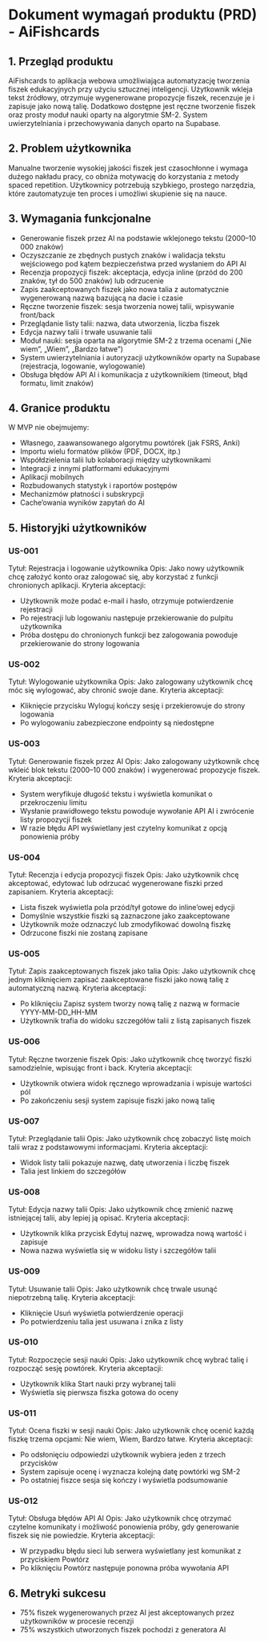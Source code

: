 # Dokument wymagań produktu (PRD) - AiFishcards
## 1. Przegląd produktu
AiFishcards to aplikacja webowa umożliwiająca automatyzację tworzenia fiszek edukacyjnych przy użyciu sztucznej inteligencji. Użytkownik wkleja tekst źródłowy, otrzymuje wygenerowane propozycje fiszek, recenzuje je i zapisuje jako nową talię. Dodatkowo dostępne jest ręczne tworzenie fiszek oraz prosty moduł nauki oparty na algorytmie SM-2. System uwierzytelniania i przechowywania danych oparto na Supabase.

## 2. Problem użytkownika
Manualne tworzenie wysokiej jakości fiszek jest czasochłonne i wymaga dużego nakładu pracy, co obniża motywację do korzystania z metody spaced repetition. Użytkownicy potrzebują szybkiego, prostego narzędzia, które zautomatyzuje ten proces i umożliwi skupienie się na nauce.

## 3. Wymagania funkcjonalne
- Generowanie fiszek przez AI na podstawie wklejonego tekstu (2000–10 000 znaków)
- Oczyszczanie ze zbędnych pustych znaków i walidacja tekstu wejściowego pod kątem bezpieczeństwa przed wysłaniem do API AI
- Recenzja propozycji fiszek: akceptacja, edycja inline (przód do 200 znaków, tył do 500 znaków) lub odrzucenie
- Zapis zaakceptowanych fiszek jako nowa talia z automatycznie wygenerowaną nazwą bazującą na dacie i czasie
- Ręczne tworzenie fiszek: sesja tworzenia nowej talii, wpisywanie front/back
- Przeglądanie listy talii: nazwa, data utworzenia, liczba fiszek
- Edycja nazwy talii i trwałe usuwanie talii
- Moduł nauki: sesja oparta na algorytmie SM-2 z trzema ocenami („Nie wiem”, „Wiem”, „Bardzo łatwe”)
- System uwierzytelniania i autoryzacji użytkowników oparty na Supabase (rejestracja, logowanie, wylogowanie)
- Obsługa błędów API AI i komunikacja z użytkownikiem (timeout, błąd formatu, limit znaków)

## 4. Granice produktu
W MVP nie obejmujemy:
- Własnego, zaawansowanego algorytmu powtórek (jak FSRS, Anki)
- Importu wielu formatów plików (PDF, DOCX, itp.)
- Współdzielenia talii lub kolaboracji między użytkownikami
- Integracji z innymi platformami edukacyjnymi
- Aplikacji mobilnych
- Rozbudowanych statystyk i raportów postępów
- Mechanizmów płatności i subskrypcji
- Cache’owania wyników zapytań do AI

## 5. Historyjki użytkowników
### US-001
Tytuł: Rejestracja i logowanie użytkownika
Opis: Jako nowy użytkownik chcę założyć konto oraz zalogować się, aby korzystać z funkcji chronionych aplikacji.
Kryteria akceptacji:
- Użytkownik może podać e-mail i hasło, otrzymuje potwierdzenie rejestracji
- Po rejestracji lub logowaniu następuje przekierowanie do pulpitu użytkownika
- Próba dostępu do chronionych funkcji bez zalogowania powoduje przekierowanie do strony logowania

### US-002
Tytuł: Wylogowanie użytkownika
Opis: Jako zalogowany użytkownik chcę móc się wylogować, aby chronić swoje dane.
Kryteria akceptacji:
- Kliknięcie przycisku Wyloguj kończy sesję i przekierowuje do strony logowania
- Po wylogowaniu zabezpieczone endpointy są niedostępne

### US-003
Tytuł: Generowanie fiszek przez AI
Opis: Jako zalogowany użytkownik chcę wkleić blok tekstu (2000–10 000 znaków) i wygenerować propozycje fiszek.
Kryteria akceptacji:
- System weryfikuje długość tekstu i wyświetla komunikat o przekroczeniu limitu
- Wysłanie prawidłowego tekstu powoduje wywołanie API AI i zwrócenie listy propozycji fiszek
- W razie błędu API wyświetlany jest czytelny komunikat z opcją ponowienia próby

### US-004
Tytuł: Recenzja i edycja propozycji fiszek
Opis: Jako użytkownik chcę akceptować, edytować lub odrzucać wygenerowane fiszki przed zapisaniem.
Kryteria akceptacji:
- Lista fiszek wyświetla pola przód/tył gotowe do inline’owej edycji
- Domyślnie wszystkie fiszki są zaznaczone jako zaakceptowane
- Użytkownik może odznaczyć lub zmodyfikować dowolną fiszkę
- Odrzucone fiszki nie zostaną zapisane

### US-005
Tytuł: Zapis zaakceptowanych fiszek jako talia
Opis: Jako użytkownik chcę jednym kliknięciem zapisać zaakceptowane fiszki jako nową talię z automatyczną nazwą.
Kryteria akceptacji:
- Po kliknięciu Zapisz system tworzy nową talię z nazwą w formacie YYYY-MM-DD_HH-MM
- Użytkownik trafia do widoku szczegółów talii z listą zapisanych fiszek

### US-006
Tytuł: Ręczne tworzenie fiszek
Opis: Jako użytkownik chcę tworzyć fiszki samodzielnie, wpisując front i back.
Kryteria akceptacji:
- Użytkownik otwiera widok ręcznego wprowadzania i wpisuje wartości pól
- Po zakończeniu sesji system zapisuje fiszki jako nową talię

### US-007
Tytuł: Przeglądanie talii
Opis: Jako użytkownik chcę zobaczyć listę moich talii wraz z podstawowymi informacjami.
Kryteria akceptacji:
- Widok listy talii pokazuje nazwę, datę utworzenia i liczbę fiszek
- Talia jest linkiem do szczegółów

### US-008
Tytuł: Edycja nazwy talii
Opis: Jako użytkownik chcę zmienić nazwę istniejącej talii, aby lepiej ją opisać.
Kryteria akceptacji:
- Użytkownik klika przycisk Edytuj nazwę, wprowadza nową wartość i zapisuje
- Nowa nazwa wyświetla się w widoku listy i szczegółów talii

### US-009
Tytuł: Usuwanie talii
Opis: Jako użytkownik chcę trwale usunąć niepotrzebną talię.
Kryteria akceptacji:
- Kliknięcie Usuń wyświetla potwierdzenie operacji
- Po potwierdzeniu talia jest usuwana i znika z listy

### US-010
Tytuł: Rozpoczęcie sesji nauki
Opis: Jako użytkownik chcę wybrać talię i rozpocząć sesję powtórek.
Kryteria akceptacji:
- Użytkownik klika Start nauki przy wybranej talii
- Wyświetla się pierwsza fiszka gotowa do oceny

### US-011
Tytuł: Ocena fiszki w sesji nauki
Opis: Jako użytkownik chcę ocenić każdą fiszkę trzema opcjami: Nie wiem, Wiem, Bardzo łatwe.
Kryteria akceptacji:
- Po odsłonięciu odpowiedzi użytkownik wybiera jeden z trzech przycisków
- System zapisuje ocenę i wyznacza kolejną datę powtórki wg SM-2
- Po ostatniej fiszce sesja się kończy i wyświetla podsumowanie

### US-012
Tytuł: Obsługa błędów API AI
Opis: Jako użytkownik chcę otrzymać czytelne komunikaty i możliwość ponowienia próby, gdy generowanie fiszek się nie powiedzie.
Kryteria akceptacji:
- W przypadku błędu sieci lub serwera wyświetlany jest komunikat z przyciskiem Powtórz
- Po kliknięciu Powtórz następuje ponowna próba wywołania API

## 6. Metryki sukcesu
- 75% fiszek wygenerowanych przez AI jest akceptowanych przez użytkowników w procesie recenzji
- 75% wszystkich utworzonych fiszek pochodzi z generatora AI

